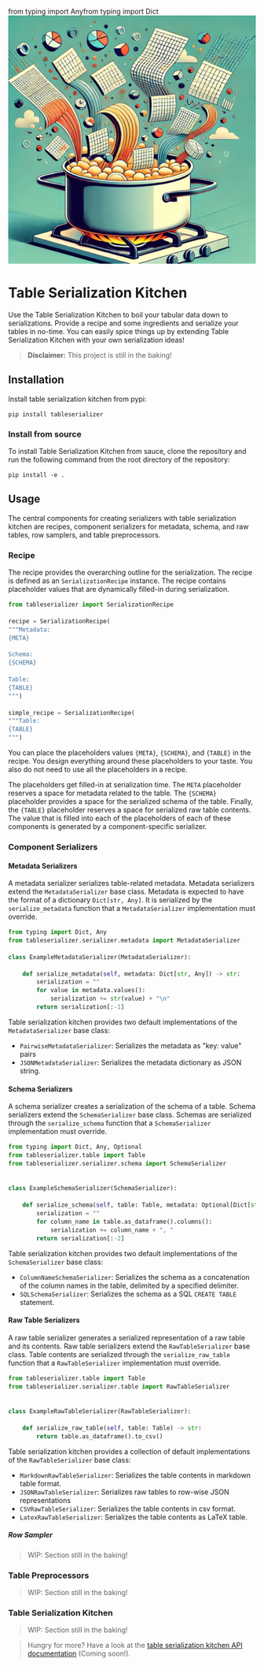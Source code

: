 from typing import Anyfrom typing import Dict![Cover Image](.assets/documentation/cover_image.webp "Table Serialization Kitchen Cover")

# Table Serialization Kitchen

Use the Table Serialization Kitchen to boil your tabular data down to serializations. Provide a recipe and some 
ingredients and serialize your tables in no-time. You can easily spice things up by extending Table Serialization 
Kitchen with your own serialization ideas!

> **Disclaimer:** 
> This project is still in the baking!


## Installation

Install table serialization kitchen from pypi:

```shell
pip install tableserializer
```

### Install from source

To install Table Serialization Kitchen from sauce, clone the repository and run the following command from the root 
directory of the repository:

```shell
pip install -e .
```

## Usage

The central components for creating serializers with table serialization kitchen are recipes, component serializers for 
metadata, schema, and raw tables, row samplers, and table preprocessors.

### Recipe

The recipe provides the overarching outline for the serialization. The recipe is defined as an `SerializationRecipe` 
instance. The recipe contains placeholder values that are dynamically filled-in during serialization.

```python
from tableserializer import SerializationRecipe

recipe = SerializationRecipe(
"""Metadata: 
{META}

Schema:
{SCHEMA}

Table:
{TABLE}
""")

simple_recipe = SerializationRecipe(
"""Table:
{TABLE}
""")
```

You can place the placeholders values `{META}`, `{SCHEMA}`, and `{TABLE}` in the recipe. You design everything around
these placeholders to your taste. You also do not need to use all the placeholders in a recipe.

The placeholders get filled-in at serialization time. The `META` placeholder reserves a space for metadata related to
the table. The `{SCHEMA}` placeholder provides a space for the serialized schema of the table. Finally, the `{TABLE}`
placeholder reserves a space for serialized raw table contents. The value that is filled into each of the placeholders
of each of these components is generated by a component-specific serializer.

### Component Serializers

#### Metadata Serializers

A metadata serializer serializes table-related metadata. Metadata serializers extend the `MetadataSerializer` base class.
Metadata is expected to have the format of a dictionary `Dict[str, Any]`. It is serialized by the 
`serialize_metadata` function that a `MetadataSerializer` implementation must override.

```python
from typing import Dict, Any
from tableserializer.serializer.metadata import MetadataSerializer

class ExampleMetadataSerializer(MetadataSerializer):

    def serialize_metadata(self, metadata: Dict[str, Any]) -> str:
        serialization = ""
        for value in metadata.values():
            serialization += str(value) + "\n"
        return serialization[:-1]
```

Table serialization kitchen provides two default implementations of the `MetadataSerializer` base class:

- `PairwiseMetadataSerializer`: Serializes the metadata as "key: value" pairs
- `JSONMetadataSerializer`: Serializes the metadata dictionary as JSON string.

#### Schema Serializers

A schema serializer creates a serialization of the schema of a table. Schema serializers extend the `SchemaSerializer`
base class. Schemas are serialized through the `serialize_schema` function that a `SchemaSerializer` implementation must
override.

```python
from typing import Dict, Any, Optional
from tableserializer.table import Table
from tableserializer.serializer.schema import SchemaSerializer


class ExampleSchemaSerializer(SchemaSerializer):
    
    def serialize_schema(self, table: Table, metadata: Optional[Dict[str, Any]] = None) -> str:
        serialization = ""
        for column_name in table.as_dataframe().columns():
            serialization += column_name + ", "
        return serialization[:-2]
```

Table serialization kitchen provides two default implementations of the `SchemaSerializer` base class:

- `ColumnNameSchemaSerializer`: Serializes the schema as a concatenation of the column names in the table, delimited by 
a specified delimiter.
- `SQLSchemaSerializer`: Serializes the schema as a SQL `CREATE TABLE` statement.

#### Raw Table Serializers

A raw table serializer generates a serialized representation of a raw table and its contents. Raw table serializers 
extend the `RawTableSerializer` base class. Table contents are serialized through the `serialize_raw_table` function
that a `RawTableSerializer` implementation must override.

```python
from tableserializer.table import Table
from tableserializer.serializer.table import RawTableSerializer


class ExampleRawTableSerializer(RawTableSerializer):
    
    def serialize_raw_table(self, table: Table) -> str:
        return table.as_dataframe().to_csv()
```

Table serialization kitchen provides a collection of default implementations of the `RawTableSerializer` base class:

- `MarkdownRawTableSerializer`: Serializes the table contents in markdown table format.
- `JSONRawTableSerializer`: Serializes raw tables to row-wise JSON representations
- `CSVRawTableSerializer`: Serializes the table contents in csv format.
- `LatexRawTableSerializer`: Serializes the table contents as LaTeX table.

##### Row Sampler

> WIP: Section still in the baking!

### Table Preprocessors

> WIP: Section still in the baking!

### Table Serialization Kitchen

> WIP: Section still in the baking!

> Hungry for more? Have a look at the [table serialization kitchen API documentation]() (Coming soon!).
